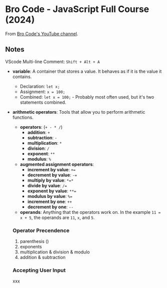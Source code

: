 # Bro Code - JavaScript Full Course (2024)

From [Bro Code's YouTube channel](https://youtu.be/lfmg-EJ8gm4?si=yPvTYS3wx6eC94AE).

## Notes

VScode Multi-line Comment: `Shift + Alt + A`

- **variable**: A container that stores a value. It behaves as if it is the value it contains.
  - Declaration: `let x;`
  - Assignment: `x = 100;`
  - Combined: `let x = 100;` - Probably most often used, but it's two statements combined.
- **arithmetic operators**: Tools that allow you to perform arithmetic functions.
  - **operators**: (`+ - * /`)
    - **addition**: `+`
    - **subtraction**: `-`
    - **multiplication**: `*`
    - **division**: `/`
    - **exponent**: `**`
    - **modulus**: `%`
  - **augmented assignment operators**:
    - **increment by value**: `+=`
    - **decrement by value**: `-=`
    - **multiply by value**: `*=*`
    - **divide by value**: `/=`
    - **exponent by value**: `**=`
    - **modulus by value**: `%=`
    - **increment by one**: `++`
    - **decrement by one**: `--`
  - **operands**: Anything that the operators work on. In the example `11 = x + 5`, the operands are `11`, `x`, and `5`.
  
  ### Operator Precendence

  1. parenthesis ()
  2. exponents
  3. multiplication & division & modulo
  4. addition & subtraction

  ### Accepting User Input

  xxx
